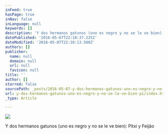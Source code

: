 ```yaml
---
inFeed: true
hasPage: true
inNav: false
inLanguage: null
keywords: []
description: 'Y dos hermanos gatunos (uno es negro y no se le ve bien): Pitxi y Feijão'
datePublished: '2016-05-07T22:18:37.225Z'
dateModified: '2016-05-07T22:18:13.500Z'
authors: []
publisher:
  name: null
  domain: null
  url: null
  favicon: null
title: ''
author: []
starred: false
sourcePath: _posts/2016-05-07-y-dos-hermanos-gatunos-uno-es-negro-y-no-se-le-ve-bien-pi.md
url: y-dos-hermanos-gatunos-uno-es-negro-y-no-se-le-ve-bien-pi/index.html
_type: Article

---
```

![](https://the-grid-user-content.s3-us-west-2.amazonaws.com/5d18d184-ad13-41cf-814f-7ee9df733708.jpg)

Y dos hermanos gatunos (uno es negro y no se le ve bien): Pitxi y Feijão
